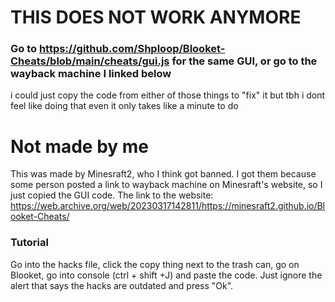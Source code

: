 # THIS DOES NOT WORK ANYMORE
### Go to https://github.com/Shploop/Blooket-Cheats/blob/main/cheats/gui.js for the same GUI, or go to the wayback machine I linked below
i could just copy the code from either of those things to "fix" it but tbh i dont feel like doing that even it only takes like a minute to do

# Not made by me
This was made by Minesraft2, who I think got banned. I got them because some person posted a link to wayback machine on Minesraft's website, so I just copied the GUI code.
The link to the website: https://web.archive.org/web/20230317142811/https://minesraft2.github.io/Blooket-Cheats/

### Tutorial
Go into the hacks file, click the copy thing next to the trash can, go on Blooket, go into console (ctrl + shift +J) and paste the code.
Just ignore the alert that says the hacks are outdated and press "Ok".
